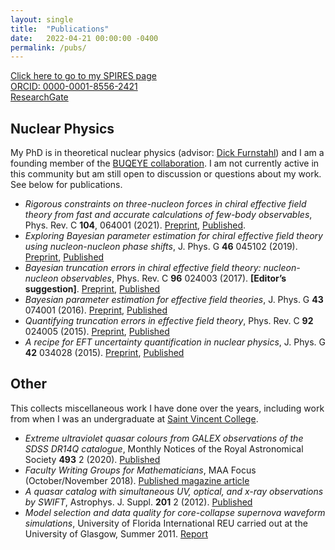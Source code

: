```yaml
---
layout: single
title:  "Publications"
date:   2022-04-21 00:00:00 -0400
permalink: /pubs/
---
```


[Click here to go to my SPIRES page](http://inspirehep.net/author/profile/S.Wesolowski.1)<br>
[ORCID: 0000-0001-8556-2421](https://orcid.org/0000-0001-8556-2421)<br>
[ResearchGate](https://www.researchgate.net/profile/Sarah_Wesolowski)

## Nuclear Physics

My PhD is in theoretical nuclear physics (advisor: [Dick Furnstahl](https://www.asc.ohio-state.edu/furnstahl.1/)) and I am a founding member of the [BUQEYE collaboration](https://buqeye.github.io). I am not currently active in this community but am still open to discussion or questions about my work. See below for publications.

- *Rigorous constraints on three-nucleon forces in chiral effective field theory from fast and accurate calculations of few-body observables*, Phys. Rev. C **104**, 064001 (2021). [Preprint](https://arxiv.org/abs/2104.04441),
[Published](https://journals.aps.org/prc/abstract/10.1103/PhysRevC.104.064001).
- *Exploring Bayesian parameter estimation for chiral effective field theory using nucleon-nucleon phase shifts*, J. Phys. G **46** 045102 (2019).
[Preprint](https://arxiv.org/abs/1808.08211),
[Published](https://iopscience.iop.org/article/10.1088/1361-6471/aaf5fc)
- *Bayesian truncation errors in chiral effective field theory: nucleon-nucleon observables*, Phys. Rev. C **96** 024003 (2017). **[Editor’s suggestion]**.
[Preprint](https://arxiv.org/abs/1704.03308),
[Published](https://journals.aps.org/prc/abstract/10.1103/PhysRevC.96.024003)
- *Bayesian parameter estimation for effective field theories*, J. Phys. G **43** 074001 (2016).
[Preprint](https://arxiv.org/abs/1511.03618),
[Published](http://iopscience.iop.org/article/10.1088/0954-3899/43/7/074001/meta)
- *Quantifying truncation errors in effective field theory*, Phys. Rev. C **92** 024005 (2015).
[Preprint](https://arxiv.org/abs/1506.01343),
[Published](https://journals.aps.org/prc/abstract/10.1103/PhysRevC.92.024005)
- *A recipe for EFT uncertainty quantification in nuclear physics*, J. Phys. G **42** 034028 (2015).
[Preprint](https://arxiv.org/abs/1407.0657),
[Published](http://iopscience.iop.org/article/10.1088/0954-3899/42/3/034028/meta)

## Other

This collects miscellaneous work I have done over the years, including work from when I was an undergraduate at [Saint Vincent College](https://www.stvincent.edu).

- *Extreme ultraviolet quasar colours from GALEX observations of the SDSS DR14Q catalogue*, Monthly Notices of the Royal Astronomical Society **493** 2 (2020). [Published](https://academic.oup.com/mnras/article/493/2/2745/5739929)
- *Faculty Writing Groups for Mathematicians*, MAA Focus (October/November 2018). [Published magazine article](http://digitaleditions.walsworthprintgroup.com/publication/?i=529803)
- *A quasar catalog with simultaneous UV, optical, and x-ray observations by SWIFT*, Astrophys. J. Suppl. **201** 2 (2012). [Published](http://iopscience.iop.org/article/10.1088/0067-0049/201/2/10)
- *Model selection and data quality for core-collapse supernova waveform simulations*, University of Florida International REU carried out at the University of Glasgow, Summer 2011. [Report](http://www.phys.ufl.edu/ireu/IREU2011/pdf_reports/Sarah_report.pdf)
